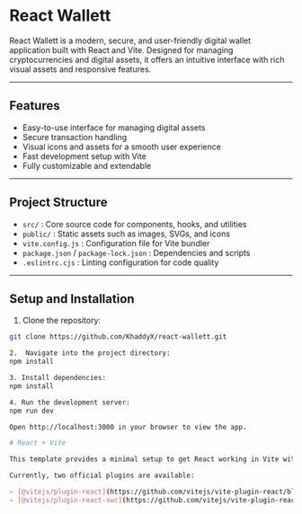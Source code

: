 # React Wallett

React Wallett is a modern, secure, and user-friendly digital wallet application built with React and Vite. Designed for managing cryptocurrencies and digital assets, it offers an intuitive interface with rich visual assets and responsive features.

---

## Features

- Easy-to-use interface for managing digital assets
- Secure transaction handling
- Visual icons and assets for a smooth user experience
- Fast development setup with Vite
- Fully customizable and extendable

---

## Project Structure

- `src/` : Core source code for components, hooks, and utilities
- `public/` : Static assets such as images, SVGs, and icons
- `vite.config.js` : Configuration file for Vite bundler
- `package.json` / `package-lock.json` : Dependencies and scripts
- `.eslintrc.cjs` : Linting configuration for code quality

---

## Setup and Installation

1. Clone the repository:
```bash  
git clone https://github.com/KhaddyX/react-wallett.git  

2.  Navigate into the project directory:
npm install

3. Install dependencies:
npm install

4. Run the development server:
npm run dev

Open http://localhost:3000 in your browser to view the app.

# React + Vite

This template provides a minimal setup to get React working in Vite with HMR and some ESLint rules.

Currently, two official plugins are available:

- [@vitejs/plugin-react](https://github.com/vitejs/vite-plugin-react/blob/main/packages/plugin-react/README.md) uses [Babel](https://babeljs.io/) for Fast Refresh
- [@vitejs/plugin-react-swc](https://github.com/vitejs/vite-plugin-react-swc) uses [SWC](https://swc.rs/) for Fast Refresh
